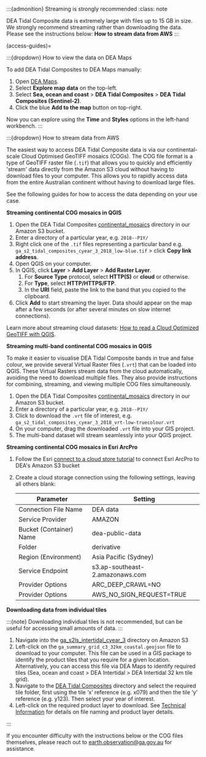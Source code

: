 :::{admonition} Streaming is strongly recommended
:class: note

DEA Tidal Composite data is extremely large with files up to 15 GB in size. We strongly recommend streaming rather than downloading the data. Please see the instructions below: **How to stream data from AWS**
:::

(access-guides)=

:::{dropdown} How to view the data on DEA Maps

To add DEA Tidal Composites to DEA Maps manually:

1. Open [DEA Maps](https://maps.dea.ga.gov.au/).
1. Select **Explore map data** on the top-left.
1. Select **Sea, ocean and coast** &gt; **DEA Tidal Composites** &gt; **DEA Tidal Composites (Sentinel-2)**.
1. Click the blue **Add to the map** button on top-right.

Now you can explore using the **Time** and **Styles** options in the left-hand workbench.
:::

:::{dropdown} How to stream data from AWS

The easiest way to access DEA Tidal Composite data is via our continental-scale Cloud Optimised GeoTIFF mosaics (COGs).
The COG file format is a type of GeoTIFF raster file (`.tif`) that allows you to quickly and efficiently 'stream' data directly from the Amazon S3 cloud without having to download files to your computer.
This allows you to rapidly access data from the entire Australian continent without having to download large files.

See the following guides for how to access the data depending on your use case.

**Streaming continental COG mosaics in QGIS**
    
1. Open the DEA Tidal Composites [continental_mosaics](https://data.dea.ga.gov.au/?prefix=derivative/ga_s2_tidal_composites_cyear_3/1-0-0/continental_mosaics/) directory in our Amazon S3 bucket.
1. Enter a directory of a particular year, e.g. `2018--P1Y/`
1. Right click one of the `.tif` files representing a particular band e.g. `ga_s2_tidal_composites_cyear_3_2018_low-blue.tif` &gt; click **Copy link address**.
1. Open QGIS on your computer.
1. In QGIS, click **Layer** &gt; **Add Layer** &gt; **Add Raster Layer**.
    1. For **Source Type** protocol, select **HTTP(S)** or **cloud** or otherwise.
    1. For **Type**, select **HTTP/HTTPS/FTP**.
    1. In the **URI** field, paste the link to the band that you copied to the clipboard.
1. Click **Add** to start streaming the layer. Data should appear on the map after a few seconds (or after several minutes on slow internet connections).

Learn more about streaming cloud datasets: [How to read a Cloud Optimized GeoTIFF with QGIS](https://cogeo.org/qgis-tutorial.html).

**Streaming multi-band continental COG mosaics in QGIS**

To make it easier to visualise DEA Tidal Composite bands in true and false colour, we provide several Virtual Raster files (`.vrt`) that can be loaded into QGIS.
These Virtual Rasters stream data from the cloud automatically, avoiding the need to download multiple files. They also provide instructions for combining, streaming, and viewing multiple COG files simultaneously. 

1. Open the DEA Tidal Composites [continental_mosaics](https://data.dea.ga.gov.au/?prefix=derivative/ga_s2_tidal_composites_cyear_3/1-0-0/continental_mosaics/) directory in our Amazon S3 bucket.
1. Enter a directory of a particular year, e.g. `2018--P1Y/`
1. Click to download the `.vrt` file of interest, e.g. `ga_s2_tidal_composites_cyear_3_2018_vrt-low-truecolour.vrt`
1. On your computer, drag the downloaded `.vrt` file into your GIS project.
1. The multi-band dataset will stream seamlessly into your QGIS project.

**Streaming continental COG mosaics in Esri ArcPro**

1. Follow the Esri [connect to a cloud store tutorial](https://pro.arcgis.com/en/pro-app/latest/help/projects/connect-to-cloud-stores.htm) to connect Esri ArcPro to DEA's Amazon S3 bucket
1. Create a cloud storage connection using the following settings, leaving all others blank:

    |  Parameter  |  Setting  |
    |  ---------  |  -------  |
    |  Connection File Name |  DEA data  |
    |  Service Provider  |  AMAZON  |
    |  Bucket (Container) Name  |  dea-public-data  |
    |  Folder  |  derivative  |
    |  Region (Environment)  |  Asia Pacific (Sydney)  |
    |  Service Endpoint  |  s3.ap-southeast-2.amazonaws.com  |
    |  Provider Options  |  ARC_DEEP_CRAWL=NO  |
    |  Provider Options  |  AWS_NO_SIGN_REQUEST=TRUE  |

**Downloading data from individual tiles**

:::{note}
Downloading individual tiles is not recommended, but can be useful for accessing small amounts of data. 
:::

1. Navigate into the [ga_s2ls_intertidal_cyear_3](https://data.dea.ga.gov.au/?prefix=derivative/ga_s2_tidal_composites_cyear_3/1-0-0/continental_mosaics/) directory on Amazon S3
1. Left-click on the `ga_summary_grid_c3_32km_coastal.geojson` file to download to your computer. This file can be used in a GIS package to identify the product tiles that you require for a given location. Alternatively, you can access this file via DEA Maps to identify required tiles (Sea, ocean and coast > DEA Intertidal > DEA Intertidal 32 km tile grid).
1. Navigate to the [DEA Tidal Composites](https://data.dea.ga.gov.au/?prefix=derivative/ga_s2_tidal_composites_cyear_3/1-0-0/) directory and select the required tile folder, first using the tile ‘x’ reference (e.g. x079) and then the tile ‘y’ reference (e.g. y123). Then select your year of interest.
1. Left-click on the required product layer to download. See [Technical Information](./?tab=description#product-layers) for details on file naming and product layer details.

:::




If you encounter difficulty with the instructions below or the COG files themselves, please reach out to earth.observation@ga.gov.au for assistance.
